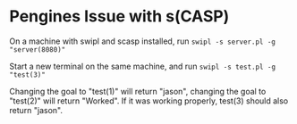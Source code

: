 # Pengines Issue with s(CASP)

On a machine with swipl and scasp installed, run `swipl -s server.pl -g "server(8080)"`

Start a new terminal on the same machine, and run `swipl -s test.pl -g "test(3)"`

Changing the goal to "test(1)" will return "jason", changing the goal to "test(2)" will
return "Worked". If it was working properly, test(3) should also return "jason".